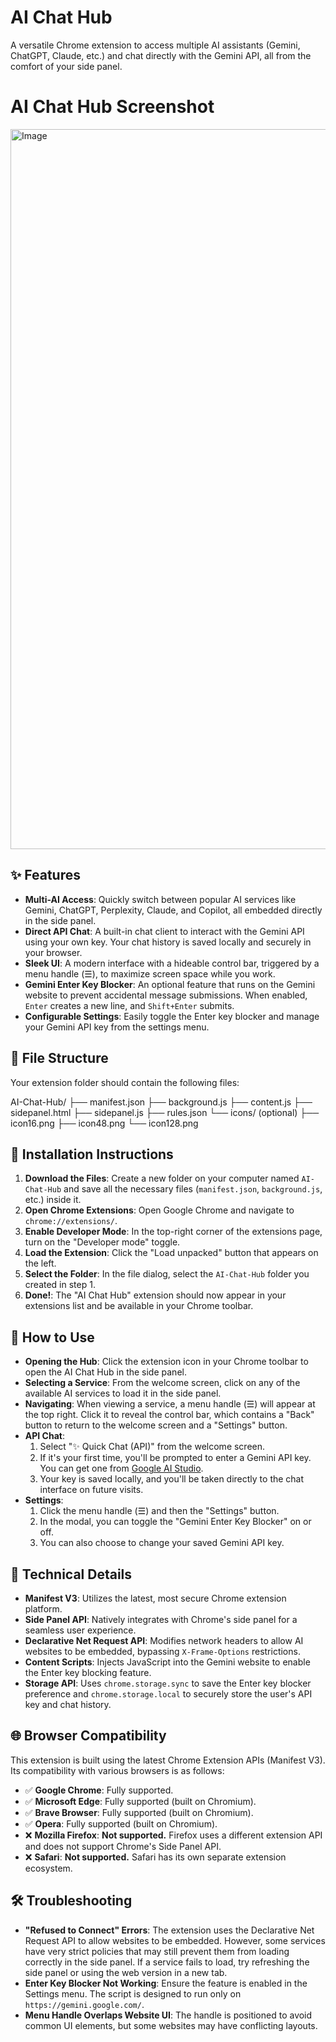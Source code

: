 # AI Chat Hub

A versatile Chrome extension to access multiple AI assistants (Gemini, ChatGPT, Claude, etc.) and chat directly with the Gemini API, all from the comfort of your side panel.

# AI Chat Hub Screenshot
<img width="1905" height="1152" alt="Image" src="https://github.com/user-attachments/assets/2e640d15-e5f7-452d-acbb-5d0cf9bf87ad" />

## ✨ Features

- **Multi-AI Access**: Quickly switch between popular AI services like Gemini, ChatGPT, Perplexity, Claude, and Copilot, all embedded directly in the side panel.
- **Direct API Chat**: A built-in chat client to interact with the Gemini API using your own key. Your chat history is saved locally and securely in your browser.
- **Sleek UI**: A modern interface with a hideable control bar, triggered by a menu handle (☰), to maximize screen space while you work.
- **Gemini Enter Key Blocker**: An optional feature that runs on the Gemini website to prevent accidental message submissions. When enabled, `Enter` creates a new line, and `Shift+Enter` submits.
- **Configurable Settings**: Easily toggle the Enter key blocker and manage your Gemini API key from the settings menu.

## 📁 File Structure

Your extension folder should contain the following files:


AI-Chat-Hub/
├── manifest.json
├── background.js
├── content.js
├── sidepanel.html
├── sidepanel.js
├── rules.json
└── icons/ (optional)
├── icon16.png
├── icon48.png
└── icon128.png


## 🚀 Installation Instructions

1.  **Download the Files**: Create a new folder on your computer named `AI-Chat-Hub` and save all the necessary files (`manifest.json`, `background.js`, etc.) inside it.
2.  **Open Chrome Extensions**: Open Google Chrome and navigate to `chrome://extensions/`.
3.  **Enable Developer Mode**: In the top-right corner of the extensions page, turn on the "Developer mode" toggle.
4.  **Load the Extension**: Click the "Load unpacked" button that appears on the left.
5.  **Select the Folder**: In the file dialog, select the `AI-Chat-Hub` folder you created in step 1.
6.  **Done!**: The "AI Chat Hub" extension should now appear in your extensions list and be available in your Chrome toolbar.

## 🎯 How to Use

- **Opening the Hub**: Click the extension icon in your Chrome toolbar to open the AI Chat Hub in the side panel.
- **Selecting a Service**: From the welcome screen, click on any of the available AI services to load it in the side panel.
- **Navigating**: When viewing a service, a menu handle (☰) will appear at the top right. Click it to reveal the control bar, which contains a "Back" button to return to the welcome screen and a "Settings" button.
- **API Chat**:
    1.  Select "✨ Quick Chat (API)" from the welcome screen.
    2.  If it's your first time, you'll be prompted to enter a Gemini API key. You can get one from [Google AI Studio](https://aistudio.google.com/app/apikey).
    3.  Your key is saved locally, and you'll be taken directly to the chat interface on future visits.
- **Settings**:
    1.  Click the menu handle (☰) and then the "Settings" button.
    2.  In the modal, you can toggle the "Gemini Enter Key Blocker" on or off.
    3.  You can also choose to change your saved Gemini API key.

## 🔧 Technical Details

- **Manifest V3**: Utilizes the latest, most secure Chrome extension platform.
- **Side Panel API**: Natively integrates with Chrome's side panel for a seamless user experience.
- **Declarative Net Request API**: Modifies network headers to allow AI websites to be embedded, bypassing `X-Frame-Options` restrictions.
- **Content Scripts**: Injects JavaScript into the Gemini website to enable the Enter key blocking feature.
- **Storage API**: Uses `chrome.storage.sync` to save the Enter key blocker preference and `chrome.storage.local` to securely store the user's API key and chat history.

## 🌐 Browser Compatibility

This extension is built using the latest Chrome Extension APIs (Manifest V3). Its compatibility with various browsers is as follows:

-   ✅ **Google Chrome**: Fully supported.
-   ✅ **Microsoft Edge**: Fully supported (built on Chromium).
-   ✅ **Brave Browser**: Fully supported (built on Chromium).
-   ✅ **Opera**: Fully supported (built on Chromium).
-   ❌ **Mozilla Firefox**: **Not supported.** Firefox uses a different extension API and does not support Chrome's Side Panel API.
-   ❌ **Safari**: **Not supported.** Safari has its own separate extension ecosystem.

## 🛠 Troubleshooting

- **"Refused to Connect" Errors**: The extension uses the Declarative Net Request API to allow websites to be embedded. However, some services have very strict policies that may still prevent them from loading correctly in the side panel. If a service fails to load, try refreshing the side panel or using the web version in a new tab.
- **Enter Key Blocker Not Working**: Ensure the feature is enabled in the Settings menu. The script is designed to run only on `https://gemini.google.com/`.
- **Menu Handle Overlaps Website UI**: The handle is positioned to avoid common UI elements, but some websites may have conflicting layouts.
